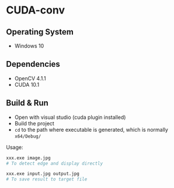 # CUDA-conv

## Operating System
- Windows 10

## Dependencies
- OpenCV 4.1.1
- CUDA 10.1

## Build & Run
- Open with visual studio (cuda plugin installed)
- Build the project
- `cd` to the path where executable is generated, which is normally `x64/Debug/`

Usage:
```sh
xxx.exe image.jpg
# To detect edge and display directly

xxx.exe input.jpg output.jpg 
# To save result to target file
```